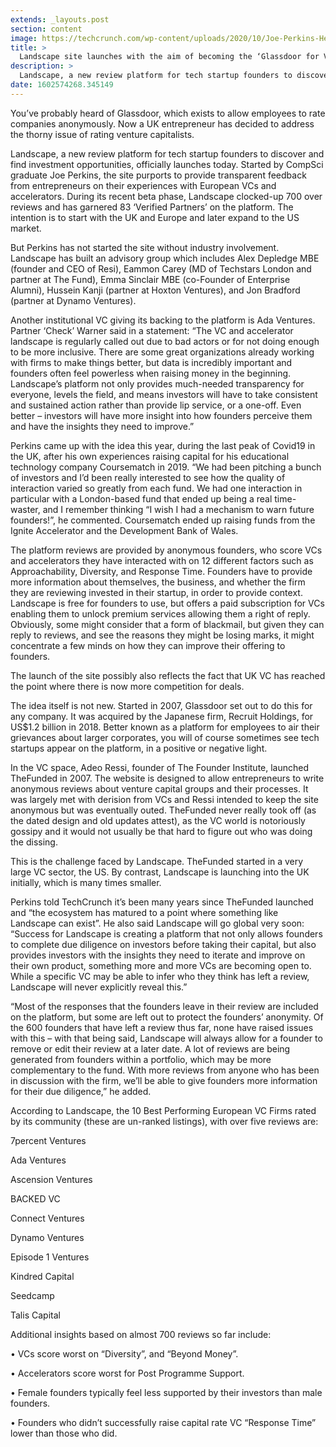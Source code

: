 ```yaml
--- 
extends: _layouts.post 
section: content 
image: https://techcrunch.com/wp-content/uploads/2020/10/Joe-Perkins-Headshot.png?w=545 
title: > 
  Landscape site launches with the aim of becoming the ‘Glassdoor for VC’ – TechCrunch 
description: > 
  Landscape, a new review platform for tech startup founders to discover and find investment opportunities, officially launches today.During its recent beta phase, Landscape clocked-up 700 over reviews and has garnered 83 ‘Verified Partners’ on the platform.The launch of the site possibly also reflects the fact that UK VC has reached the point where there is now more competition for deals.It was largely met with derision from VCs and Ressi intended to keep the site anonymous but was eventually outed.Perkins told TechCrunch it’s been many years since TheFunded launched and “the ecosystem has matured to a point where something like Landscape can exist”. 
date: 1602574268.345149 
--- 
```

You’ve probably heard of Glassdoor, which exists to allow employees to rate companies anonymously. Now a UK entrepreneur has decided to address the thorny issue of rating venture capitalists.

Landscape, a new review platform for tech startup founders to discover and find investment opportunities, officially launches today. Started by CompSci graduate Joe Perkins, the site purports to provide transparent feedback from entrepreneurs on their experiences with European VCs and accelerators. During its recent beta phase, Landscape clocked-up 700 over reviews and has garnered 83 ‘Verified Partners’ on the platform. The intention is to start with the UK and Europe and later expand to the US market.

But Perkins has not started the site without industry involvement. Landscape has built an advisory group which includes Alex Depledge MBE (founder and CEO of Resi), Eammon Carey (MD of Techstars London and partner at The Fund), Emma Sinclair MBE (co-Founder of Enterprise Alumni), Hussein Kanji (partner at Hoxton Ventures), and Jon Bradford (partner at Dynamo Ventures).

Another institutional VC giving its backing to the platform is Ada Ventures. Partner ‘Check’ Warner said in a statement: “The VC and accelerator landscape is regularly called out due to bad actors or for not doing enough to be more inclusive. There are some great organizations already working with firms to make things better, but data is incredibly important and founders often feel powerless when raising money in the beginning. Landscape’s platform not only provides much-needed transparency for everyone, levels the field, and means investors will have to take consistent and sustained action rather than provide lip service, or a one-off. Even better – investors will have more insight into how founders perceive them and have the insights they need to improve.”

Perkins came up with the idea this year, during the last peak of Covid19 in the UK, after his own experiences raising capital for his educational technology company Coursematch in 2019. “We had been pitching a bunch of investors and I’d been really interested to see how the quality of interaction varied so greatly from each fund. We had one interaction in particular with a London-based fund that ended up being a real time-waster, and I remember thinking “I wish I had a mechanism to warn future founders!”, he commented. Coursematch ended up raising funds from the Ignite Accelerator and the Development Bank of Wales.

The platform reviews are provided by anonymous founders, who score VCs and accelerators they have interacted with on 12 different factors such as Approachability, Diversity, and Response Time. Founders have to provide more information about themselves, the business, and whether the firm they are reviewing invested in their startup, in order to provide context. Landscape is free for founders to use, but offers a paid subscription for VCs enabling them to unlock premium services allowing them a right of reply. Obviously, some might consider that a form of blackmail, but given they can reply to reviews, and see the reasons they might be losing marks, it might concentrate a few minds on how they can improve their offering to founders.

The launch of the site possibly also reflects the fact that UK VC has reached the point where there is now more competition for deals.

The idea itself is not new. Started in 2007, Glassdoor set out to do this for any company. It was acquired by the Japanese firm, Recruit Holdings, for US$1.2 billion in 2018. Better known as a platform for employees to air their grievances about larger corporates, you will of course sometimes see tech startups appear on the platform, in a positive or negative light.

In the VC space, Adeo Ressi, founder of The Founder Institute, launched TheFunded in 2007. The website is designed to allow entrepreneurs to write anonymous reviews about venture capital groups and their processes. It was largely met with derision from VCs and Ressi intended to keep the site anonymous but was eventually outed. TheFunded never really took off (as the dated design and old updates attest), as the VC world is notoriously gossipy and it would not usually be that hard to figure out who was doing the dissing.

This is the challenge faced by Landscape. TheFunded started in a very large VC sector, the US. By contrast, Landscape is launching into the UK initially, which is many times smaller.

Perkins told TechCrunch it’s been many years since TheFunded launched and “the ecosystem has matured to a point where something like Landscape can exist”. He also said Landscape will go global very soon: “Success for Landscape is creating a platform that not only allows founders to complete due diligence on investors before taking their capital, but also provides investors with the insights they need to iterate and improve on their own product, something more and more VCs are becoming open to. While a specific VC may be able to infer who they think has left a review, Landscape will never explicitly reveal this.”

“Most of the responses that the founders leave in their review are included on the platform, but some are left out to protect the founders’ anonymity. Of the 600 founders that have left a review thus far, none have raised issues with this – with that being said, Landscape will always allow for a founder to remove or edit their review at a later date. A lot of reviews are being generated from founders within a portfolio, which may be more complementary to the fund. With more reviews from anyone who has been in discussion with the firm, we’ll be able to give founders more information for their due diligence,” he added.

According to Landscape, the 10 Best Performing European VC Firms rated by its community (these are un-ranked listings), with over five reviews are:

7percent Ventures

Ada Ventures

Ascension Ventures

BACKED VC

Connect Ventures

Dynamo Ventures

Episode 1 Ventures

Kindred Capital

Seedcamp

Talis Capital



Additional insights based on almost 700 reviews so far include:

• VCs score worst on “Diversity”, and “Beyond Money”.

• Accelerators score worst for Post Programme Support.

• Female founders typically feel less supported by their investors than male founders.

• Founders who didn’t successfully raise capital rate VC “Response Time” lower than those who did.
